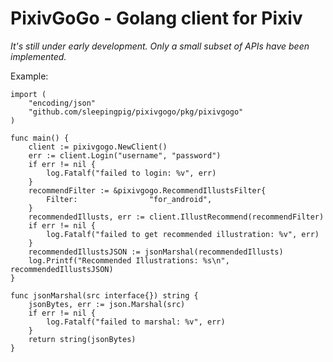 # PixivGoGo - Golang client for Pixiv

*It's still under early development. 
Only a small subset of APIs have been implemented.*

Example:
```
import (
	"encoding/json"
	"github.com/sleepingpig/pixivgogo/pkg/pixivgogo"
)

func main() {
	client := pixivgogo.NewClient()
	err := client.Login("username", "password")
	if err != nil {
		log.Fatalf("failed to login: %v", err)
	}
    recommendFilter := &pixivgogo.RecommendIllustsFilter{
        Filter:                "for_android",
    }
    recommendedIllusts, err := client.IllustRecommend(recommendFilter)
    if err != nil {
        log.Fatalf("failed to get recommended illustration: %v", err)
    }
    recommendedIllustsJSON := jsonMarshal(recommendedIllusts)
    log.Printf("Recommended Illustrations: %s\n", recommendedIllustsJSON)
}

func jsonMarshal(src interface{}) string {
	jsonBytes, err := json.Marshal(src)
	if err != nil {
		log.Fatalf("failed to marshal: %v", err)
	}
	return string(jsonBytes)
}
```